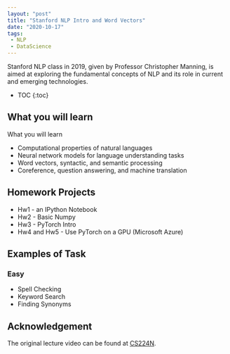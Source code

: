 ```yaml
---
layout: "post"
title: "Stanford NLP Intro and Word Vectors"
date: "2020-10-17"
tags:
 - NLP
 - DataScience
---
```


Stanford NLP class in 2019, given by Professor Christopher Manning, is aimed at exploring the fundamental concepts of NLP and its role in current and emerging technologies. 

* TOC
{:toc}

## What you will learn

What you will learn
*  Computational properties of natural languages
* Neural network models for language understanding tasks
* Word vectors, syntactic, and semantic processing
*  Coreference, question answering, and machine translation


## Homework Projects

* Hw1 - an IPython Notebook
* Hw2 - Basic Numpy
* Hw3 - PyTorch Intro
* Hw4 and Hw5 - Use PyTorch on a GPU (Microsoft Azure) 

## Examples of Task
### Easy
* Spell Checking
* Keyword Search
* Finding Synonyms


## Acknowledgement
The original lecture video can be found at [CS224N](https://www.youtube.com/watch?v=8rXD5-xhemo&list=PLoROMvodv4rOhcuXMZkNm7j3fVwBBY42z).
